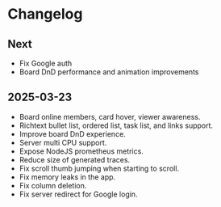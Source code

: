 # Changelog

## Next

- Fix Google auth
- Board DnD performance and animation improvements

## 2025-03-23

- Board online members, card hover, viewer awareness.
- Richtext bullet list, ordered list, task list, and links support.
- Improve board DnD experience.
- Server multi CPU support.
- Expose NodeJS prometheus metrics.
- Reduce size of generated traces.
- Fix scroll thumb jumping when starting to scroll.
- Fix memory leaks in the app.
- Fix column deletion.
- Fix server redirect for Google login.
